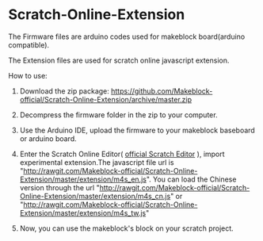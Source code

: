 Scratch-Online-Extension
========================


The Firmware files are arduino codes used for makeblock board(arduino compatible).

The Extension files are used for scratch online javascript extension.

How to use:

1. Download the zip package: https://github.com/Makeblock-official/Scratch-Online-Extension/archive/master.zip

2. Decompress the firmware folder in the zip to your computer.

3. Use the Arduino IDE, upload the firmware to your makeblock baseboard or arduino board.

4. Enter the Scratch Online Editor( [official Scratch Editor](http://scratch.mit.edu/projects/editor/) ), import experimental extension.The javascript file url is "http://rawgit.com/Makeblock-official/Scratch-Online-Extension/master/extension/m4s_en.js".
 You can load the Chinese version through the url "http://rawgit.com/Makeblock-official/Scratch-Online-Extension/master/extension/m4s_cn.js" or "http://rawgit.com/Makeblock-official/Scratch-Online-Extension/master/extension/m4s_tw.js"

5. Now, you can use the makeblock's block on your scratch project.